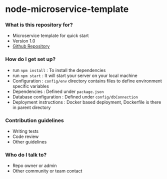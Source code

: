 # node-microservice-template #

### What is this repository for? ###

* Microservice template for quick start
* Version 1.0
* [Github Repository](https://github.com/ayushkul/nodejs-microservice-template)

### How do I get set up? ###

* run `npm install` : To install the dependencies 
* run `npm start` : It will start your server on your local machine
* Configuration : `config/env` directory contains files to define environment specific variables
* Dependencies : Defined under `package.json` 
* Database configuration : Defined under `config/dbConnection` 
* Deployment instructions : Docker based deployment, Dockerfile is there in parent directory

### Contribution guidelines ###

* Writing tests
* Code review
* Other guidelines

### Who do I talk to? ###

* Repo owner or admin
* Other community or team contact
